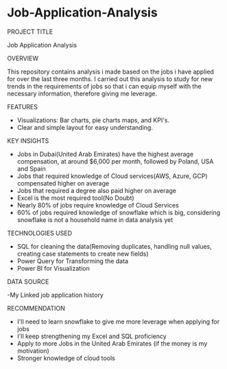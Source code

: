# Job-Application-Analysis


PROJECT TITLE

Job Application Analysis

OVERVIEW

This repository contains analysis i made based on the jobs i have applied for over the last three months. I carried out this analysis to study for new trends in the requirements of jobs so that i can equip myself with the necessary information, therefore giving me leverage.

FEATURES

- Visualizations: Bar charts, pie charts maps, and KPI's.
- Clear and simple layout for easy understanding.


KEY INSIGHTS
- Jobs in Dubai(United Arab Emirates) have the highest average compensation, at around $6,000 per month, followed by Poland, USA and Spain
- Jobs that required knowledge of Cloud services(AWS, Azure, GCP) compensated higher on average
- Jobs that required a degree also paid higher on average
- Excel is the most required tool(No Doubt)
- Nearly 80% of jobs require knowledge of Cloud Services
- 60% of jobs required knowledge of snowflake which is big, considering snowflake is not a household name in data analysis yet


TECHNOLOGIES USED

- SQL for cleaning the data(Removing duplicates, handling null values, creating case statements to create new fields)
- Power Query for Transforming the data
- Power BI for Visualization

DATA SOURCE

-My Linked job application history


RECOMMENDATION

- I'll need to learn snowflake to give me more leverage when applying for jobs
- I'll keep strengthening my Excel and SQL proficiency
- Apply to more Jobs in the United Arab Emirates (if the money is my motivation)
- Stronger knowledge of cloud tools



